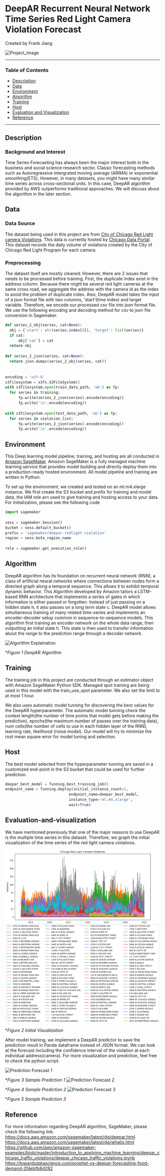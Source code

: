 # DeepAR Recurrent Neural Network Time Series Red Light Camera Violation Forecast
Created by Frank Jiang

![Project_image](https://www.cloudmanagementinsider.com/wp-content/uploads/2020/10/Amit-Cards-04-1024x535.png)

 ---
 ### Table of Contents
   - [Description](#Description)
   - [Data](#Data)
   - [Environment](#Environment)
   - [Algorithm](#Algorithm)
   - [Training](#Training)
   - [Host](#Host)
   - [Evaluation and Visualization](#Evaluation-and-visualization)
   - [Reference](#Reference)
 ---
 
 ## Description
 
 ### Background and Interest
 Time Series Forecasting has always been the major interest both in the business and social science research sector. Classic forecasting methods such as Autoregressive intergrated moving average (ARIMA) or exponential smoothing(ETS). However, in many datasets, you might have many similar time series across cross-sectional units. In this case, DeepAR algorithm provided by AWS outperforms traditional approaches. We will discuss about the algorithm in the later section. 
 
 ## Data
 
 ### Data Source
 
The dataset being used in this project are from [City of Chicago Red Light camera Violations](https://data.cityofchicago.org/Transportation/Red-Light-Camera-Violations/spqx-js37). This data is currently hosted by [Chicago Data Portal](http://www.cityofchicago.org/city/en/depts/cdot/supp_info/red-light_cameraenforcement.html). This dataset records the daily volume of violations created by the City of Chicago Red Light Program for each camera. 
 
 ### Preprocessing
 
 The dataset itself are mostly cleaned. However, there are 2 issues that needs to be processed before training. First, the duplicate index exist in the address column. Because there might be several red light cameras at the same cross road, we aggregate the address with the camera id as the index to avoid the problem of duplicate index. 
 Also, DeepAR model takes the input of a json format file with two columns, 'start'(time index) and target variable. Therefore, we encode our processed csv file into json format file. We use the following encoding and decoding method for csv to json file conversion in Sagemaker. 
  ```python
def series_2_obj(series, cat=None):
    obj = {'start': str(series.index[0]), 'target': list(series)}
    if cat:
        obj['cat'] = cat
    return obj

def series_2_json(series, cat=None):
    return json.dumps(series_2_obj(series, cat))
    
    
encoding = 'utf-8'
s3filesystem = s3fs.S3FileSystem()
with s3filesystem.open(train_data_path, 'wb') as fp:
    for series in training:
        fp.write(series_2_json(series).encode(encoding))
        fp.write('\n'.encode(encoding))

with s3filesystem.open(test_data_path, 'wb') as fp:
    for series in violation_list:
        fp.write(series_2_json(series).encode(encoding))
        fp.write('\n'.encode(encoding))
```

## Environment

This Deep learning model pipeline, training, and hosting are all conducted in [Amazon SageMaker](https://docs.aws.amazon.com/sagemaker/latest/dg/whatis.html). Amazon SageMaker is a fully managed machine learning service that provides model building and directly deploy them into a production-ready hosted environment. All model pipeline and training are written in Python. 

To set up the environment, we created and tested on an ml.m4.xlarge instance. We first create the S3 bucket and prefix for training and model data, the IAM role arn used to give training and hosting access to your data. For initialization, please see the following code

 ```python
import sagemaker

sess = sagemaker.Session()
bucket = sess.default_bucket()
prefix = 'sagemaker/deepar-redlight-violation'
region = sess.boto_region_name

role = sagemaker.get_execution_role()
```

## Algorithm

DeepAR algorithm has its foundation on recurrent neural network (RNN), a class of artificial neural networks where connections between nodes form a directed graph along a temporal sequence. This allows it to exhibit temporal dynamic behavior. This Algorithm developed by Amazon tailors a LSTM-based RNN architecture that implements a series of gates in which information is either passed or forgotten. Instead of just passing on a hidden state h, it also passes on a long term state c. DeepAR model allows simultaneous training of many related time-series and implements an encoder-decoder setup common in sequence-to-sequence models. This algorithm first training an encoder network on the whole data range, then outputting an initial state h. This state is then used to transfer information about the range to the prediction range through a decoder network. 

![Algorithm Explaination](https://miro.medium.com/max/3600/0*9xUS6MMxz3hCz2f7.png)

*_Figure 1 DeepAR Algorithm_

## Training

The training job in this project are conducted through an estimator object with Amazon SageMaker Python SDK. Managed spot training are being used in this model with the train_use_spot parameter. We also set the limit to at most 1 hour. 

We also uses automatic model tunning for discovering the best values for the DeepAR hyperparameter. The automatic model tunning check the context length(the number of time points that model gets before making the prediction), epochs(the maximum number of passes over the training data), num cells(the number of cells to use in each hidden layer of the RNN), learning rate, likelihood (noise model). Our model will try to minimize the root mean square error for model tuning and selection. 


## Host

The best model selected from the hyperparameter tunning are saved in a customized end-point in the S3 bucket that could be used for further prediction. 

```Python
deepar_best_model = Tunning.best_training_job()
endpoint_name = Tunning.deploy(initial_instance_count=1,
                             endpoint_name=deepar_best_model,
                             instance_type='ml.m4.xlarge',
                             wait=True)
```

## Evaluation-and-visualization

We have mentioned previously that one of the major reasons to use DeepAR is the multiple time series in this dataset. Therefore, we graph the initial visualization of the time series of the red light camera violations. 

![Initial Time Series Visualization](https://github.com/frankcj6/DeepAR_RNN_Time_Series_Forecasting/blob/main/Time_Series_Plot.PNG)

*_Figure 2 Initial Visualization_

After model training, we implement a DeepAR predictor to save the prediction result in Panda dataframe instead of JSON format. We can look at the forecast including the confidence interval of the violation at each individual address(camera). For more visualization and prediction, feel free to check the python script. 

![Prediction Forecast 1]()

*_Figure 3 Sample Prediction 1_
![Prediction Forecast 2]()

*_Figure 4 Sample Prediction 2_
![Prediction Forecast 3]()

*_Figure 5 Sample Prediction 3_


## Reference

For more information regarding DeepAR algorithm, SageMaker, please check the following link. 
https://docs.aws.amazon.com/sagemaker/latest/dg/deepar.html
https://docs.aws.amazon.com/sagemaker/latest/dg/whatis.html
https://github.com/aws/amazon-sagemaker-examples/blob/master/introduction_to_applying_machine_learning/deepar_chicago_traffic_violations/deepar_chicago_traffic_violations.ipynb
https://towardsdatascience.com/prophet-vs-deepar-forecasting-food-demand-2fdebfb8d282
